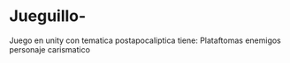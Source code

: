 # Jueguillo-
Juego en unity con tematica postapocaliptica 
tiene: 
Plataftomas
enemigos
personaje carismatico
